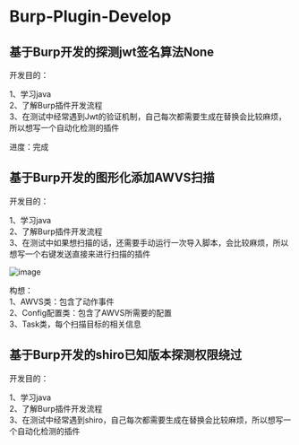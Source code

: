# Burp-Plugin-Develop


## 基于Burp开发的探测jwt签名算法None  
  
开发目的：  
  
1、学习java  
2、了解Burp插件开发流程  
3、在测试中经常遇到Jwt的验证机制，自己每次都需要生成在替换会比较麻烦，所以想写一个自动化检测的插件 
  
进度：完成
  
## 基于Burp开发的图形化添加AWVS扫描  
  
开发目的：  
  
1、学习java  
2、了解Burp插件开发流程  
3、在测试中如果想扫描的话，还需要手动运行一次导入脚本，会比较麻烦，所以想写一个右键发送直接来进行扫描的插件  
  
![image](https://github.com/chibd2000/Burp-Extender-Study-Develop/blob/master/pic/pic2.png) 
  
构想：  
1、AWVS类：包含了动作事件  
2、Config配置类：包含了AWVS所需要的配置  
3、Task类，每个扫描目标的相关信息  

## 基于Burp开发的shiro已知版本探测权限绕过
  
开发目的：  
  
1、学习java  
2、了解Burp插件开发流程  
3、在测试中经常遇到shiro，自己每次都需要生成在替换会比较麻烦，所以想写一个自动化检测的插件 

